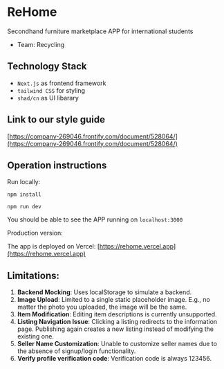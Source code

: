 # ReHome
Secondhand furniture marketplace APP for international students
- Team: Recycling

## Technology Stack
- `Next.js` as frontend framework
- `tailwind CSS` for styling
- `shad/cn` as UI libarary

## Link to our style guide

[https://company-269046.frontify.com/document/528064/](https://company-269046.frontify.com/document/528064/)

## Operation instructions 
Run locally:
```
npm install
```
```
npm run dev
```
You should be able to see the APP running on `localhost:3000`

Production version:

The app is deployed on Vercel: [https://rehome.vercel.app](https://rehome.vercel.app)
## Limitations:

1. **Backend Mocking**: Uses localStorage to simulate a backend.
2. **Image Upload**: Limited to a single static placeholder image. E.g., no matter the photo you uploaded, the image will be the same.
3. **Item Modification**: Editing item descriptions is currently unsupported.
4. **Listing Navigation Issue**: Clicking a listing redirects to the information page. Publishing again creates a new listing instead of modifying the existing one.
5. **Seller Name Customization**: Unable to customize seller names due to the absence of signup/login functionality.
6. **Verify profile verification code**: Verification code is always 123456.
